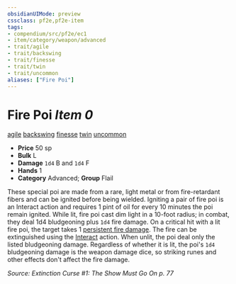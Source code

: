 ```yaml
---
obsidianUIMode: preview
cssclass: pf2e,pf2e-item
tags:
- compendium/src/pf2e/ec1
- item/category/weapon/advanced
- trait/agile
- trait/backswing
- trait/finesse
- trait/twin
- trait/uncommon
aliases: ["Fire Poi"]
---
```

# Fire Poi *Item 0*  
[agile](rules/traits/agile.md)  [backswing](rules/traits/backswing.md)  [finesse](rules/traits/finesse.md)  [twin](rules/traits/twin.md)  [uncommon](rules/traits/uncommon.md)  

- **Price** 50 sp
- **Bulk** L
- **Damage** `1d4` B and `1d4` F
- **Hands** 1
- **Category** Advanced; **Group** Flail 

These special poi are made from a rare, light metal or from fire-retardant fibers and can be ignited before being wielded. Igniting a pair of fire poi is an Interact action and requires 1 pint of oil for every 10 minutes the poi remain ignited. While lit, fire poi cast dim light in a 10-foot radius; in combat, they deal 1d4 bludgeoning plus `1d4` fire damage. On a critical hit with a lit fire poi, the target takes 1 [persistent fire damage](rules/conditions.md#Persistent%20Damage). The fire can be extinguished using the [Interact](rules/actions/interact.md) action. When unlit, the poi deal only the listed bludgeoning damage. Regardless of whether it is lit, the poi's `1d4` bludgeoning damage is the weapon damage dice, so striking runes and other effects don't affect the fire damage.

*Source: Extinction Curse #1: The Show Must Go On p. 77*